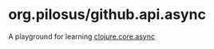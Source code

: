 # org.pilosus/github.api.async

A playground for learning [clojure.core.async](https://github.com/clojure/core.async/)
